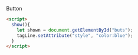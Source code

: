 <kdb id="buts" onclick="show()"> Button </kdb>

```html
<script>
  show(){
    let shown = document.getElementById("buts");
    tagLine.setAttribute("style", "color:blue");
  }
</script>
```
